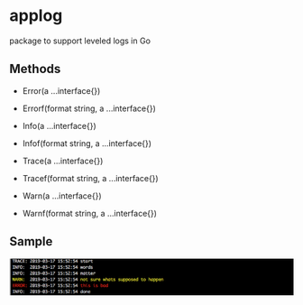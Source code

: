 # applog
package to support leveled logs in Go


## Methods

-  Error(a ...interface{})

-  Errorf(format string, a ...interface{})

-  Info(a ...interface{})

-  Infof(format string, a ...interface{})

-  Trace(a ...interface{})

-  Tracef(format string, a ...interface{})

-  Warn(a ...interface{})

-  Warnf(format string, a ...interface{})

## Sample

![alt text](https://github.com/mariadesouza/applog/blob/master/img/samplescreen.png)